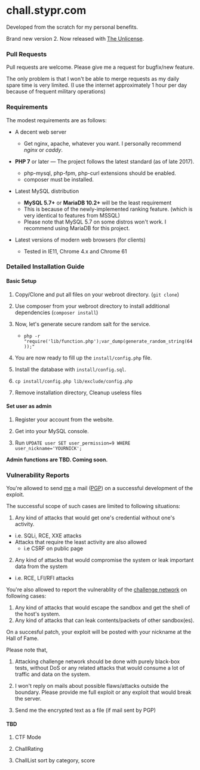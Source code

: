 # chall.stypr.com

Developed from the scratch for my personal benefits.

Brand new version 2.  Now released with [The Unlicense](LICENSE.md).

### Pull Requests

Pull requests are welcome. Please give me a request for bugfix/new feature.

The only problem is that I won't be able to merge requests as my daily spare time is very limited. (I use the internet approximately 1 hour per day because of frequent military operations)

### Requirements

The modest requirements are as follows:

* A decent web server 
  * Get nginx, apache, whatever you want. I personally recommend *nginx* or *caddy*.

* **PHP 7** or later &mdash; The project follows the latest standard (as of late 2017).
  * php-mysql, php-fpm, php-curl extensions should be enabled.
  * composer must be installed.

* Latest MySQL distribution
  *  **MySQL 5.7+** or  **MariaDB 10.2+** will be the least requirement
  * This is because of the newly-implemented ranking feature. (which is very identical to features from MSSQL)
  * Please note that MySQL 5.7 on some distros won't work. I recommend using MariaDB for this project.

* Latest versions of modern web browsers (for clients)
  * Tested in IE11, Chrome 4.x and Chrome 61

### Detailed Installation Guide

#### Basic Setup

1. Copy/Clone and put all files on your webroot directory. (`git clone`)

2. Use composer from your webroot directory to install additional dependencies (`composer install`)

3. Now, let's generate secure random salt for the service.
    * `php -r "require('lib/function.php');var_dump(generate_random_string(64));"`

4. You are now ready to fill up the `install/config.php` file.

5. Install the database with `install/config.sql`.

6. `cp install/config.php lib/exclude/config.php`

7. Remove installation directory, Cleanup useless files

#### Set user as admin

1. Register your account from the website.

2. Get into your MySQL console.

3. Run `UPDATE user SET user_permission=9 WHERE user_nickname='YOURNICK';`


**Admin functions are TBD. Coming soon.**


### Vulnerability Reports

You're allowed to send [me](https://harold.kim/) a mail ([PGP](https://harold.kim/pubkey)) on a successful development of the exploit.

The successful scope of such cases are limited to following situations:

1. Any kind of attacks that would get one's credential without one's activity. 
  * i.e. SQLi, RCE, XXE attacks
  * Attacks that require the least activity are also allowed
     * i.e CSRF on public page

2. Any kind of attacks that would compromise the system or leak important data from the system
 * i.e. RCE, LFI/RFI attacks

You're also allowed to report the vulnerablity of the [challenge network](https://eagle-jump.org/) on following cases:

1. Any kind of attacks that would escape the sandbox and get the shell of the host's system.
2. Any kind of attacks that can leak contents/packets of other sandbox(es).

On a succesful patch, your exploit will be posted with your nickname at the Hall of Fame.

Please note that,

1. Attacking challenge network should be done with purely black-box tests, without DoS or any related attacks that would consume a lot of traffic and data on the system.

2. I won't reply on mails about possible flaws/attacks outside the boundary. Please provide me full exploit or any exploit that would break the server.

3. Send me the encrypted text as a file (if mail sent by PGP)

#### TBD

1. CTF Mode

2. ChallRating

3. ChallList sort by category, score


